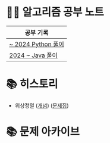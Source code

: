 # 🧑‍💻 알고리즘 공부 노트

| 공부 기록                                   |
|-----------------------------------------|
| [~ 2024 Python 풀이](./algo-py/README.md) |
| [2024 ~ Java 풀이](./algo-java/README.md)                  |


# 📚 히스토리
- 위상정렬 ([개념](https://m.blog.naver.com/ndb796/221236874984)) ([문제집](https://github.com/tony9402/baekjoon/tree/main/algorithms/topological_sorting))

# 📚 문제 아카이브
